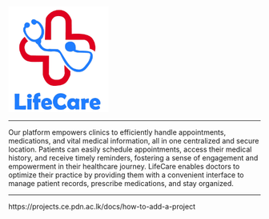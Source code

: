 <img src="docs/images/Logo.png" alt="Image" width="200" height="210" />
<hr/>
Our platform empowers clinics to efficiently handle appointments, medications, and vital medical information, all in one centralized and  secure location. Patients can easily schedule appointments, access their medical history, and receive timely reminders, fostering a sense of engagement and empowerment in their healthcare journey. LifeCare enables doctors to optimize their practice by providing them with a convenient interface to manage patient records, prescribe medications, and stay organized.

<hr/>
https://projects.ce.pdn.ac.lk/docs/how-to-add-a-project
